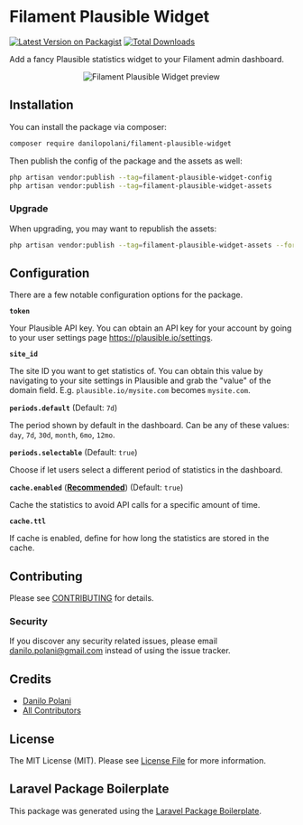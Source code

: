 # Filament Plausible Widget

[![Latest Version on Packagist](https://img.shields.io/packagist/v/danilopolani/filament-plausible-widget.svg?style=flat-square)](https://packagist.org/packages/danilopolani/filament-plausible-widget)
[![Total Downloads](https://img.shields.io/packagist/dt/danilopolani/filament-plausible-widget.svg?style=flat-square)](https://packagist.org/packages/danilopolani/filament-plausible-widget)

Add a fancy Plausible statistics widget to your Filament admin dashboard.

<p align="center"><img src="https://i.imgur.com/TlBBVis.png" alt="Filament Plausible Widget preview"></p>

## Installation

You can install the package via composer:

```bash
composer require danilopolani/filament-plausible-widget
```

Then publish the config of the package and the assets as well:

```bash
php artisan vendor:publish --tag=filament-plausible-widget-config
php artisan vendor:publish --tag=filament-plausible-widget-assets
```

### Upgrade
When upgrading, you may want to republish the assets:

```bash
php artisan vendor:publish --tag=filament-plausible-widget-assets --force
```

## Configuration

There are a few notable configuration options for the package.

**`token`**

Your Plausible API key. You can obtain an API key for your account by going to your user settings page https://plausible.io/settings.  

**`site_id`**

The site ID you want to get statistics of. You can obtain this value by navigating to your site settings in Plausible and grab the "value" of the domain field. E.g. `plausible.io/mysite.com` becomes `mysite.com`.  

**`periods.default`** (Default: `7d`)

The period shown by default in the dashboard. Can be any of these values: `day`, `7d`, `30d`, `month`, `6mo`, `12mo`.  

**`periods.selectable`** (Default: `true`)

Choose if let users select a different period of statistics in the dashboard.  

**`cache.enabled`** (<u>**Recommended**</u>) (Default: `true`)

Cache the statistics to avoid API calls for a specific amount of time.

**`cache.ttl`**  

If cache is enabled, define for how long the statistics are stored in the cache.

## Contributing

Please see [CONTRIBUTING](CONTRIBUTING.md) for details.

### Security

If you discover any security related issues, please email danilo.polani@gmail.com instead of using the issue tracker.

## Credits

- [Danilo Polani](https://github.com/danilopolani)
- [All Contributors](../../contributors)

## License

The MIT License (MIT). Please see [License File](LICENSE.md) for more information.

## Laravel Package Boilerplate

This package was generated using the [Laravel Package Boilerplate](https://laravelpackageboilerplate.com).
